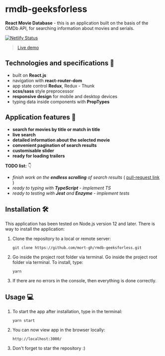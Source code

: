 # rmdb-geeksforless

**React Movie Database** - this is an application built on the basis of the OMDb API, for searching information about movies and serials.

[![Netlify Status](https://api.netlify.com/api/v1/badges/7091a598-cf44-446c-8843-f26158fd0b2b/deploy-status)](https://app.netlify.com/sites/keen-colden-df1815/deploys) 

> [Live demo](https://keen-colden-df1815.netlify.app/)

## Technologies and specifications 🧬

- built on **React.js**
- navigation with **react-router-dom**
- app state control **Redux**, Redux - Thunk
- **scss/sass** style preprocessor
- **responsive design** for mobile and desktop devices
- typing data inside components with **PropTypes**

## Application features 🚀

- **search for movies by title or match in title**
- **live search**
- **detailed information about the selected movie**
- **convenient pagination of search results**
- **customisable slider**
- **ready for loading trailers**

**TODO list:** 👇
- *finish work on the **endless scrolling** of search results* ( [pull-request link](https://github.com/mort-gh/rmdb-geeksforless/pull/15) )
- *ready to typing with **TypeScript** - implement TS*
- *ready to testing with **Jest** and **Enzyme** - implement tests*

## Installation 🛠

This application has been tested on Node.js version 12 and later. There is way to install the application:

1. Clone the repository to a local or remote server:

   `git clone https://github.com/mort-gh/rmdb-geeksforless.git`

2. Go inside the project root folder via terminal. Go inside the project root folder via terminal. 
To install, type: 

	`yarn`

3. If there are no errors in the console, then everything is done correctly.


## Usage 💻

1. To start the app after installation, type in the terminal: 

	`yarn start`

2. You can now view app in the browser locally:

	`http://localhost:3000/`

3. Don't forget to star the repository :)
